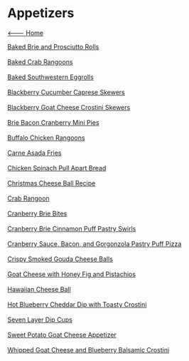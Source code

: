 # Appetizers

[<--- Home](../about.md)

[Baked Brie and Prosciutto Rolls](./baked-brie-and-prosciutto-rolls.md)<br><br>
[Baked Crab Rangoons](./baked-crab-rangoons.md)<br><br>
[Baked Southwestern Eggrolls](./baked-southwestern-eggrolls.md)<br><br>
[Blackberry Cucumber Caprese Skewers](./blackberry-cucumber-caprese-skewers.md)<br><br>
[Blackberry Goat Cheese Crostini Skewers](./blackberry-goat-cheese-crostini-skewers.md)<br><br>
[Brie Bacon Cranberry Mini Pies](./brie-bacon-cranberry-mini-pies.md)<br><br>
[Buffalo Chicken Rangoons](./buffalo-chicken-rangoons.md)<br><br>
[Carne Asada Fries](./carne-asada-fries.md)<br><br>
[Chicken Spinach Pull Apart Bread](./chicken-spinach-pull-apart-bread.md)<br><br>
[Christmas Cheese Ball Recipe](./christmas-cheese-ball-recipe.md)<br><br>
[Crab Rangoon](./crab-rangoon.md)<br><br>
[Cranberry Brie Bites](./cranberry-brie-bites.md)<br><br>
[Cranberry Brie Cinnamon Puff Pastry Swirls](./cranberry-brie-cinnamon-puff-pastry-swirls.md)<br><br>
[Cranberry Sauce, Bacon, and Gorgonzola Pastry Puff Pizza](./cranberry-sauce,-bacon,-and-gorgonzola-pastry-puff-pizza.md)<br><br>
[Crispy Smoked Gouda Cheese Balls](./crispy-smoked-gouda-cheese-balls.md)<br><br>
[Goat Cheese with Honey Fig and Pistachios](./goat-cheese-with-honey-fig-and-pistachios.md)<br><br>
[Hawaiian Cheese Ball](./hawaiian-cheese-ball.md)<br><br>
[Hot Blueberry Cheddar Dip with Toasty Crostini](./hot-blueberry-cheddar-dip-with-toasty-crostini.md)<br><br>
[Seven Layer Dip Cups](./seven-layer-dip-cups.md)<br><br>
[Sweet Potato Goat Cheese Appetizer](./sweet-potato-goat-cheese-appetizer.md)<br><br>
[Whipped Goat Cheese and Blueberry Balsamic Crostini](./whipped-goat-cheese-and-blueberry-balsamic-crostini.md)<br><br>

